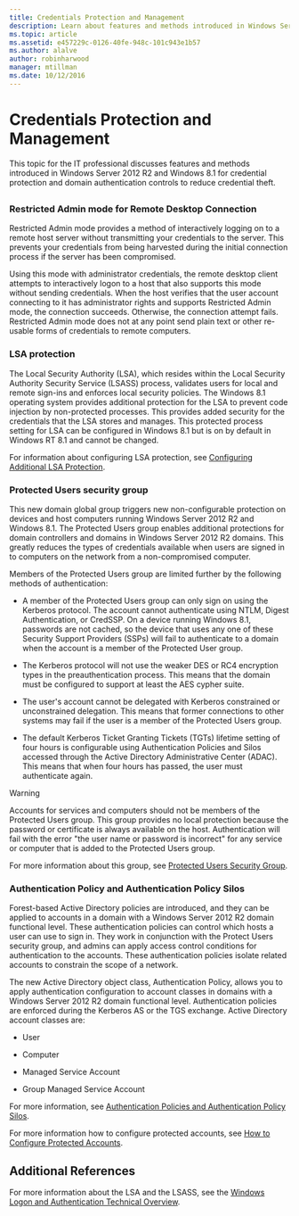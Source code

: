 ```yaml
---
title: Credentials Protection and Management
description: Learn about features and methods introduced in Windows Server 2012 R2 and Windows 8.1 for credential protection and domain authentication controls to reduce credential theft.
ms.topic: article
ms.assetid: e457229c-0126-40fe-948c-101c943e1b57
ms.author: alalve
author: robinharwood
manager: mtillman
ms.date: 10/12/2016
---
```

# Credentials Protection and Management

This topic for the IT professional discusses features and methods introduced in  Windows Server 2012 R2  and Windows 8.1 for credential protection and domain authentication controls to reduce credential theft.

## <a name="BKMK_CredentialsProtectionManagement"></a>
### Restricted Admin mode for Remote Desktop Connection
Restricted Admin mode provides a method of interactively logging on to a remote host server without transmitting your credentials to the server. This prevents your credentials from being harvested during the initial connection process if the server has been compromised.

Using this mode with administrator credentials, the remote desktop client attempts to interactively logon to a host that also supports this mode without sending credentials. When the host verifies that the user account connecting to it has administrator rights and supports Restricted Admin mode, the connection succeeds. Otherwise, the connection attempt fails. Restricted Admin mode does not at any point send plain text or other re-usable forms of credentials to remote computers.

### LSA protection
The Local Security Authority (LSA), which resides within the Local Security Authority Security Service (LSASS) process, validates users for local and remote sign-ins and enforces local security policies. The Windows 8.1 operating system provides additional protection for the LSA to prevent code injection by non-protected processes. This provides added security for the credentials that the LSA stores and manages. This protected process setting for LSA can be configured in Windows 8.1 but is on by default in Windows RT 8.1 and cannot be changed.

For information about configuring LSA protection, see [Configuring Additional LSA Protection](configuring-additional-lsa-protection.md).

### Protected Users security group
This new domain global group triggers new non-configurable protection on devices and host computers running  Windows Server 2012 R2  and Windows 8.1. The Protected Users group enables additional protections for domain controllers and domains in  Windows Server 2012 R2  domains. This greatly reduces the types of credentials available when users are signed in to computers on the network from a non-compromised computer.

Members of the Protected Users group are limited further by the following methods of authentication:

-   A member of the Protected Users group can only sign on using the Kerberos protocol. The account cannot authenticate using NTLM, Digest Authentication, or CredSSP. On a device running Windows 8.1, passwords are not cached, so the device that uses any one of these Security Support Providers (SSPs) will fail to authenticate to a domain when the account is a member of the Protected User group.

-   The Kerberos protocol will not use the weaker DES or RC4 encryption types in the preauthentication process. This means that the domain must be configured to support at least the AES cypher suite.

-   The user's account cannot be delegated with Kerberos constrained or unconstrained delegation. This means that former connections to other systems may fail if the user is a member of the Protected Users group.

-   The default Kerberos Ticket Granting Tickets (TGTs) lifetime setting of four hours is configurable using Authentication Policies and Silos accessed through the Active Directory Administrative Center (ADAC). This means that when four hours has passed, the user must authenticate again.

> [!WARNING]
> Accounts for services and computers should not be members of the Protected Users group. This group provides no local protection because the password or certificate is always available on the host. Authentication will fail with the error "the user name or password is incorrect" for any service or computer that is added to the Protected Users group.

For more information about this group, see [Protected Users Security Group](protected-users-security-group.md).

### Authentication Policy and Authentication Policy Silos
Forest-based Active Directory policies are introduced, and they can be applied to accounts in a domain with a  Windows Server 2012 R2  domain functional level. These authentication policies can control which hosts a user can use to sign in. They work in conjunction with the Protect Users security group, and admins can apply access control conditions for authentication to the accounts. These authentication policies isolate related accounts to constrain the scope of a network.

The new Active Directory object class, Authentication Policy, allows you to apply authentication configuration to account classes in domains with a  Windows Server 2012 R2  domain functional level. Authentication policies are enforced during the Kerberos AS or the TGS exchange. Active Directory account classes are:

-   User

-   Computer

-   Managed Service Account

-   Group Managed Service Account

For more information, see [Authentication Policies and Authentication Policy Silos](authentication-policies-and-authentication-policy-silos.md).

For more information how to configure protected accounts, see [How to Configure Protected Accounts](../../identity/ad-ds/manage/how-to-configure-protected-accounts.md).

## Additional References
For more information about the LSA and the LSASS, see the [Windows Logon and Authentication Technical Overview](/previous-versions/windows/it-pro/windows-server-2008-R2-and-2008/dn169029(v=ws.10)).
